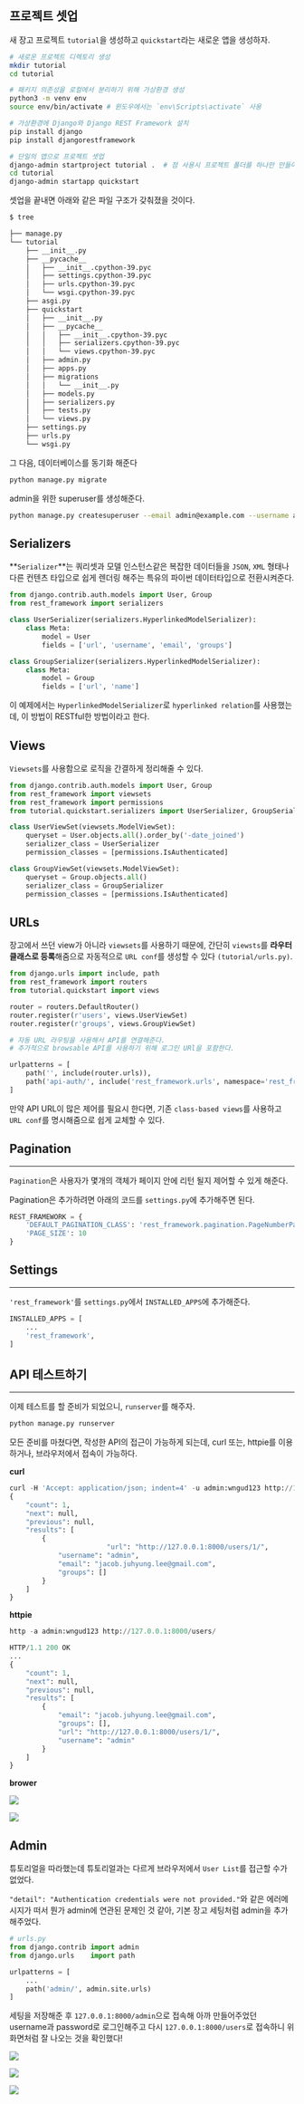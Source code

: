 ## 프로젝트 셋업

새 장고 프로젝트 `tutorial`을 생성하고 `quickstart`라는 새로운 앱을 생성하자.

```bash
# 새로운 프로젝트 디렉토리 생성
mkdir tutorial
cd tutorial

# 패키지 의존성을 로컬에서 분리하기 위해 가상환경 생성
python3 -m venv env
source env/bin/activate # 윈도우에서는 `env\Scripts\activate` 사용

# 가상환경에 Django와 Django REST Framework 설치
pip install django
pip install djangorestframework

# 단일의 앱으로 프로젝트 셋업
django-admin startproject tutorial .  # 점 사용시 프로젝트 폴더를 하나만 만들어줌
cd tutorial
django-admin startapp quickstart
```

셋업을 끝내면 아래와 같은 파일 구조가 갖춰졌을 것이다.

```bash
$ tree

├── manage.py
└── tutorial
    ├── __init__.py
    ├── __pycache__
    │   ├── __init__.cpython-39.pyc
    │   ├── settings.cpython-39.pyc
    │   ├── urls.cpython-39.pyc
    │   └── wsgi.cpython-39.pyc
    ├── asgi.py
    ├── quickstart
    │   ├── __init__.py
    │   ├── __pycache__
    │   │   ├── __init__.cpython-39.pyc
    │   │   ├── serializers.cpython-39.pyc
    │   │   └── views.cpython-39.pyc
    │   ├── admin.py
    │   ├── apps.py
    │   ├── migrations
    │   │   └── __init__.py
    │   ├── models.py
    │   ├── serializers.py
    │   ├── tests.py
    │   └── views.py
    ├── settings.py
    ├── urls.py
    └── wsgi.py
```

그 다음, 데이터베이스를 동기화 해준다

```bash
python manage.py migrate
```

admin을 위한 superuser를 생성해준다.

```bash
python manage.py createsuperuser --email admin@example.com --username admin
```

## Serializers

**`Serializer`**는 쿼리셋과 모델 인스턴스같은 복잡한 데이터들을 `JSON`, `XML` 형태나 다른 컨텐츠 타입으로 쉽게 렌더링 해주는 특유의 파이썬 데이터타입으로 전환시켜준다.

```python
from django.contrib.auth.models import User, Group
from rest_framework import serializers

class UserSerializer(serializers.HyperlinkedModelSerializer):
    class Meta:
        model = User
        fields = ['url', 'username', 'email', 'groups']

class GroupSerializer(serializers.HyperlinkedModelSerializer):
    class Meta:
        model = Group
        fields = ['url', 'name']
```

이 예제에서는 `HyperlinkedModelSerializer`로 `hyperlinked relation`를 사용했는데, 이 방법이 RESTful한 방법이라고 한다.

## Views

`Viewsets`를 사용함으로 로직을 간결하게 정리해줄 수 있다.

```python
from django.contrib.auth.models import User, Group
from rest_framework import viewsets
from rest_framework import permissions
from tutorial.quickstart.serializers import UserSerializer, GroupSerializer

class UserViewSet(viewsets.ModelViewSet):
    queryset = User.objects.all().order_by('-date_joined')
    serializer_class = UserSerializer
    permission_classes = [permissions.IsAuthenticated]

class GroupViewSet(viewsets.ModelViewSet):
    queryset = Group.objects.all()
    serializer_class = GroupSerializer
    permission_classes = [permissions.IsAuthenticated]
```

## URLs

장고에서 쓰던 view가 아니라 `viewsets`를 사용하기 때문에, 간단히 `viewsts`를 **라우터 클래스로 등록**해줌으로 자동적으로 `URL conf`를 생성할 수 있다 `(tutorial/urls.py)`.

```python
from django.urls import include, path
from rest_framework import routers
from tutorial.quickstart import views

router = routers.DefaultRouter()
router.register(r'users', views.UserViewSet)
router.register(r'groups', views.GroupViewSet)

# 자동 URL 라우팅을 사용해서 API를 연결해준다.
# 추가적으로 browsable API를 사용하기 위해 로그인 URl을 포함한다.

urlpatterns = [
    path('', include(router.urls)),
    path('api-auth/', include('rest_framework.urls', namespace='rest_framework'))
]
```

만약 API URL이 많은 제어를 필요시 한다면, 기존 `class-based views`를 사용하고 `URL conf`를 명시해줌으로 쉽게 교체할 수 있다.

## Pagination

---

`Pagination`은 사용자가 몇개의 객체가 페이지 안에 리턴 될지 제어할 수 있게 해준다.

Pagination은 추가하려면 아래의 코드를 `settings.py`에 추가해주면 된다.

```python
REST_FRAMEWORK = {
    'DEFAULT_PAGINATION_CLASS': 'rest_framework.pagination.PageNumberPagination',
    'PAGE_SIZE': 10
}
```

## Settings

---

`'rest_framework'`를 `settings.py`에서 `INSTALLED_APPS`에 추가해준다.

```python
INSTALLED_APPS = [
    ...
    'rest_framework',
]
```

## API 테스트하기

---

이제 테스트를 할 준비가 되었으니, `runserver`를 해주자.

```python
python manage.py runserver
```

모든 준비를 마쳤다면, 작성한 API의 접근이 가능하게 되는데, curl 또는, httpie를 이용하거나, 브라우저에서 접속이 가능하다.

**curl**

```python
curl -H 'Accept: application/json; indent=4' -u admin:wngud123 http://127.0.0.1:8000/users/
{
    "count": 1,
    "next": null,
    "previous": null,
    "results": [
        {
						"url": "http://127.0.0.1:8000/users/1/",
            "username": "admin",
            "email": "jacob.juhyung.lee@gmail.com",
            "groups": []
        }
    ]
}
```

**httpie**

```python
http -a admin:wngud123 http://127.0.0.1:8000/users/

HTTP/1.1 200 OK
...
{
    "count": 1,
    "next": null,
    "previous": null,
    "results": [
        {
            "email": "jacob.juhyung.lee@gmail.com",
            "groups": [],
            "url": "http://127.0.0.1:8000/users/1/",
            "username": "admin"
        }
    ]
}
```

**brower**

![](https://s3.us-west-2.amazonaws.com/secure.notion-static.com/c0b1d2b3-8c6d-4a02-858a-f81905589183/_2021-01-20__3.18.05.png?X-Amz-Algorithm=AWS4-HMAC-SHA256&X-Amz-Credential=AKIAT73L2G45O3KS52Y5%2F20210124%2Fus-west-2%2Fs3%2Faws4_request&X-Amz-Date=20210124T033536Z&X-Amz-Expires=86400&X-Amz-Signature=efce40e4c67d47c4e4f6b3b70980580cca9aa1e098b71f03b082b6ffb515ac2a&X-Amz-SignedHeaders=host&response-content-disposition=filename%20%3D%22_2021-01-20__3.18.05.png%22)

![](https://s3.us-west-2.amazonaws.com/secure.notion-static.com/ea2db998-53a8-40c1-8aae-d8c33dd0c937/Untitled.png?X-Amz-Algorithm=AWS4-HMAC-SHA256&X-Amz-Credential=AKIAT73L2G45O3KS52Y5%2F20210124%2Fus-west-2%2Fs3%2Faws4_request&X-Amz-Date=20210124T033728Z&X-Amz-Expires=86400&X-Amz-Signature=8e8b5ecd9987ee85d77254c38313d39498064f412a73a91275fbf7783900fb7a&X-Amz-SignedHeaders=host&response-content-disposition=filename%20%3D%22Untitled.png%22)

## Admin

튜토리얼을 따라했는데 튜토리얼과는 다르게 브라우저에서 `User List`를 접근할 수가 없었다.

`"detail": "Authentication credentials were not provided."`와 같은 에러메시지가 떠서 뭔가 admin에 연관된 문제인 것 같아, 기본 장고 세팅처럼 admin을 추가해주었다.

```python
# urls.py
from django.contrib import admin
from django.urls    import path

urlpatterns = [
	...
	path('admin/', admin.site.urls)
]
```

세팅을 저장해준 후 `127.0.0.1:8000/admin`으로  접속해 아까 만들어주었던 username과 password로 로그인해주고 다시 `127.0.0.1:8000/users`로 접속하니 위 화면처럼 잘 나오는 것을 확인했다!

![](https://s3.us-west-2.amazonaws.com/secure.notion-static.com/b0a21d2e-2cff-46e3-b239-5127a9347bc0/_2021-01-20__3.50.33.png?X-Amz-Algorithm=AWS4-HMAC-SHA256&X-Amz-Credential=AKIAT73L2G45O3KS52Y5%2F20210124%2Fus-west-2%2Fs3%2Faws4_request&X-Amz-Date=20210124T033748Z&X-Amz-Expires=86400&X-Amz-Signature=5384ec2dc808e477fd7e6c2a5e8500b84ddcb9c302e5f21e50615a0821398c69&X-Amz-SignedHeaders=host&response-content-disposition=filename%20%3D%22_2021-01-20__3.50.33.png%22)

![](https://s3.us-west-2.amazonaws.com/secure.notion-static.com/3ee350c6-5497-48b2-9546-3c5df5732641/_2021-01-20__3.51.25.png?X-Amz-Algorithm=AWS4-HMAC-SHA256&X-Amz-Credential=AKIAT73L2G45O3KS52Y5%2F20210124%2Fus-west-2%2Fs3%2Faws4_request&X-Amz-Date=20210124T033825Z&X-Amz-Expires=86400&X-Amz-Signature=540d27de45d3983f536b95cef84cfdca82bd7a66d658860f1d69adb381b48d25&X-Amz-SignedHeaders=host&response-content-disposition=filename%20%3D%22_2021-01-20__3.51.25.png%22)

![](https://s3.us-west-2.amazonaws.com/secure.notion-static.com/ea2db998-53a8-40c1-8aae-d8c33dd0c937/Untitled.png?X-Amz-Algorithm=AWS4-HMAC-SHA256&X-Amz-Credential=AKIAT73L2G45O3KS52Y5%2F20210124%2Fus-west-2%2Fs3%2Faws4_request&X-Amz-Date=20210124T033808Z&X-Amz-Expires=86400&X-Amz-Signature=22ffa4d02bfe64820ca0f9abca17d32a9b7f804e603e4b5e5f169c470a9f2a17&X-Amz-SignedHeaders=host&response-content-disposition=filename%20%3D%22Untitled.png%22)
